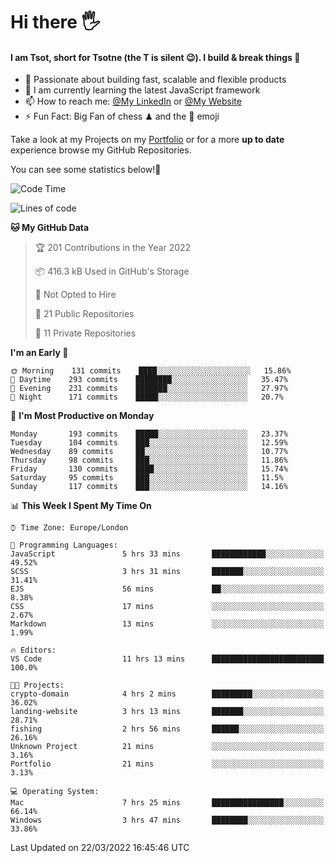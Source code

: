 # Hi there :raised_hand_with_fingers_splayed:
#### I am Tsot, short for Tsotne (the T is silent :wink:). I build & break things :space_invader:
- :telescope: Passionate about building fast, scalable and flexible products
- :seedling: I am currently learning the latest JavaScript framework 
- :mailbox: How to reach me: [@My LinkedIn](https://www.linkedin.com/in/tsotne-gvadzabia/) or [@My Website](https://tsotne.co.uk/contact)
- :zap: Fun Fact: Big Fan of chess ♟ and the 👾 emoji

Take a look at my Projects on my [Portfolio](https://tsotne.co.uk/) or for a more **up to date** experience browse my GitHub Repositories.

You can see some statistics below!:space_invader:
<!--START_SECTION:waka-->
![Code Time](http://img.shields.io/badge/Code%20Time-589%20hrs%2033%20mins-blue)

![Lines of code](https://img.shields.io/badge/From%20Hello%20World%20I%27ve%20Written-2%20Million%20lines%20of%20code-blue)

**🐱 My GitHub Data** 

> 🏆 201 Contributions in the Year 2022
 > 
> 📦 416.3 kB Used in GitHub's Storage 
 > 
> 🚫 Not Opted to Hire
 > 
> 📜 21 Public Repositories 
 > 
> 🔑 11 Private Repositories  
 > 
**I'm an Early 🐤** 

```text
🌞 Morning    131 commits    ████░░░░░░░░░░░░░░░░░░░░░   15.86% 
🌆 Daytime    293 commits    ████████░░░░░░░░░░░░░░░░░   35.47% 
🌃 Evening    231 commits    ███████░░░░░░░░░░░░░░░░░░   27.97% 
🌙 Night      171 commits    █████░░░░░░░░░░░░░░░░░░░░   20.7%

```
📅 **I'm Most Productive on Monday** 

```text
Monday       193 commits    █████░░░░░░░░░░░░░░░░░░░░   23.37% 
Tuesday      104 commits    ███░░░░░░░░░░░░░░░░░░░░░░   12.59% 
Wednesday    89 commits     ██░░░░░░░░░░░░░░░░░░░░░░░   10.77% 
Thursday     98 commits     ███░░░░░░░░░░░░░░░░░░░░░░   11.86% 
Friday       130 commits    ████░░░░░░░░░░░░░░░░░░░░░   15.74% 
Saturday     95 commits     ███░░░░░░░░░░░░░░░░░░░░░░   11.5% 
Sunday       117 commits    ███░░░░░░░░░░░░░░░░░░░░░░   14.16%

```


📊 **This Week I Spent My Time On** 

```text
⌚︎ Time Zone: Europe/London

💬 Programming Languages: 
JavaScript               5 hrs 33 mins       ████████████░░░░░░░░░░░░░   49.52% 
SCSS                     3 hrs 31 mins       ███████░░░░░░░░░░░░░░░░░░   31.41% 
EJS                      56 mins             ██░░░░░░░░░░░░░░░░░░░░░░░   8.38% 
CSS                      17 mins             ░░░░░░░░░░░░░░░░░░░░░░░░░   2.67% 
Markdown                 13 mins             ░░░░░░░░░░░░░░░░░░░░░░░░░   1.99%

🔥 Editors: 
VS Code                  11 hrs 13 mins      █████████████████████████   100.0%

🐱‍💻 Projects: 
crypto-domain            4 hrs 2 mins        █████████░░░░░░░░░░░░░░░░   36.02% 
landing-website          3 hrs 13 mins       ███████░░░░░░░░░░░░░░░░░░   28.71% 
fishing                  2 hrs 56 mins       ██████░░░░░░░░░░░░░░░░░░░   26.16% 
Unknown Project          21 mins             ░░░░░░░░░░░░░░░░░░░░░░░░░   3.16% 
Portfolio                21 mins             ░░░░░░░░░░░░░░░░░░░░░░░░░   3.13%

💻 Operating System: 
Mac                      7 hrs 25 mins       ████████████████░░░░░░░░░   66.14% 
Windows                  3 hrs 47 mins       ████████░░░░░░░░░░░░░░░░░   33.86%

```


 Last Updated on 22/03/2022 16:45:46 UTC
<!--END_SECTION:waka-->

